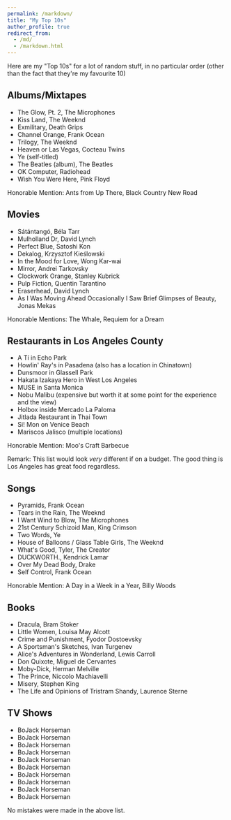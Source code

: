 ```yaml
---
permalink: /markdown/
title: "My Top 10s"
author_profile: true
redirect_from: 
  - /md/
  - /markdown.html
---
```


Here are my "Top 10s" for a lot of random stuff, in no particular order (other than the fact that they're my favourite 10)

## Albums/Mixtapes

* The Glow, Pt. 2, The Microphones
* Kiss Land, The Weeknd
* Exmilitary, Death Grips
* Channel Orange, Frank Ocean
* Trilogy, The Weeknd
* Heaven or Las Vegas, Cocteau Twins
* Ye (self-titled)
* The Beatles (album), The Beatles
* OK Computer, Radiohead
* Wish You Were Here, Pink Floyd

Honorable Mention: Ants from Up There, Black Country New Road

## Movies

* Sátántangó, Béla Tarr
* Mulholland Dr, David Lynch
* Perfect Blue, Satoshi Kon
* Dekalog, Krzysztof Kieślowski
* In the Mood for Love, Wong Kar-wai
* Mirror, Andrei Tarkovsky
* Clockwork Orange, Stanley Kubrick
* Pulp Fiction, Quentin Tarantino
* Eraserhead, David Lynch
* As I Was Moving Ahead Occasionally I Saw Brief Glimpses of Beauty, Jonas Mekas

Honorable Mentions: The Whale, Requiem for a Dream

## Restaurants in Los Angeles County

* A Tí in Echo Park
* Howlin' Ray's in Pasadena (also has a location in Chinatown)
* Dunsmoor in Glassell Park
* Hakata Izakaya Hero in West Los Angeles
* MUSE in Santa Monica
* Nobu Malibu (expensive but worth it at some point for the experience and the view)
* Holbox inside Mercado La Paloma
* Jitlada Restaurant in Thai Town
* Si! Mon on Venice Beach
* Mariscos Jalisco (multiple locations)

Honorable Mention: Moo's Craft Barbecue

Remark: This list would look *very* different if on a budget. The good thing is Los Angeles has great food regardless.

## Songs

* Pyramids, Frank Ocean
* Tears in the Rain, The Weeknd
* I Want Wind to Blow, The Microphones
* 21st Century Schizoid Man, King Crimson
* Two Words, Ye
* House of Balloons / Glass Table Girls, The Weeknd
* What's Good, Tyler, The Creator
* DUCKWORTH., Kendrick Lamar
* Over My Dead Body, Drake
* Self Control, Frank Ocean

Honorable Mention: A Day in a Week in a Year, Billy Woods

## Books

* Dracula, Bram Stoker 
* Little Women, Louisa May Alcott
* Crime and Punishment, Fyodor Dostoevsky
* A Sportsman's Sketches, Ivan Turgenev
* Alice's Adventures in Wonderland, Lewis Carroll
* Don Quixote, Miguel de Cervantes
* Moby-Dick, Herman Melville
* The Prince, Niccolo Machiavelli
* Misery, Stephen King
* The Life and Opinions of Tristram Shandy, Laurence Sterne

## TV Shows

* BoJack Horseman
* BoJack Horseman
* BoJack Horseman
* BoJack Horseman
* BoJack Horseman
* BoJack Horseman
* BoJack Horseman
* BoJack Horseman
* BoJack Horseman
* BoJack Horseman

No mistakes were made in the above list.






